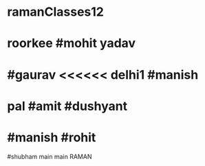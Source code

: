 # ramanClasses12
 roorkee
#mohit yadav
=======
#gaurav
<<<<<< delhi1
#manish
=======
pal
#amit
#dushyant
=======
#manish
#rohit
=======
#shubham
 main
  main
RAMAN

